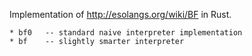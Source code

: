 
Implementation of http://esolangs.org/wiki/BF in Rust.

    * bf0   -- standard naive interpreter implementation
    * bf    -- slightly smarter interpreter
